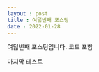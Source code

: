 ```yaml
---
layout : post
title : 여덟번째 포스팅
date : 2022-01-28
---
```


여덟번째 포스팅입니다.
코드 포함

<script src="https://gist.github.com/kwontaehoon/d4338db8a1050ed822144f329eb0d7fa.js"></script>

마지막 테스트
